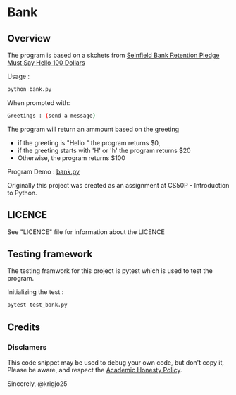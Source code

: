 # Bank

## Overview
The program is based on a skchets from [Seinfield Bank Retention Pledge Must Say Hello 100 Dollars](https://www.youtube.com/watch?v=IN6cJ_wGmsk)

Usage : 
```sh
python bank.py
```

When prompted with:
```sh
Greetings : (send a message)
```
The program will return an ammount based on the greeting
- if the greeting is "Hello " the program returns $0, 
- if the greeting starts with 'H' or 'h' the program returns $20
- Otherwise, the program returns $100
  
Program  Demo : [bank.py]()

Originally this project was created as an
assignment at CS50P - Introduction to Python.

## LICENCE
See "LICENCE" file for information about the LICENCE
##  Testing framework
The testing framwork for this project is pytest
which is used to test the program. 

Initializing the test : 
```sh
pytest test_bank.py
```

##  Credits

###  Disclamers

This code snippet may be used to debug
your own code, but don't copy it,
Please be aware, and respect the [Academic Honesty Policy](https://cs50.harvard.edu/x/2023/honesty/).

Sincerely,
@krigjo25


